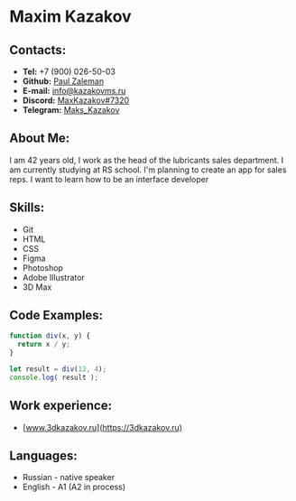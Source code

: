 # Maxim Kazakov
## Contacts:
* **Tel:** +7 (900) 026-50-03
* **Github:** [Paul Zaleman](https://github.com/Paul-Zaleman)
* **E-mail:** info@kazakovms.ru
* **Discord:** [MaxKazakov#7320](https://discordapp.com/users/750983706658865172)
* **Telegram:** [Maks_Kazakov](https://t.me/maks_kazakov)
## About Me:
I am 42 years old, I work as the head of the lubricants sales department. I am currently studying at RS school. I'm planning to create an app for sales reps. I want to learn how to be an interface developer
## Skills:
* Git
* HTML
* CSS
* Figma
* Photoshop
* Adobe Illustrator
* 3D Max
## Code Examples:
```javascript
function div(x, y) {
  return x / y;
}

let result = div(12, 4);
console.log( result );
```
## Work experience:
* [www.3dkazakov.ru](https://3dkazakov.ru)
## Languages:
* Russian - native speaker
* English - A1 (A2 in process)